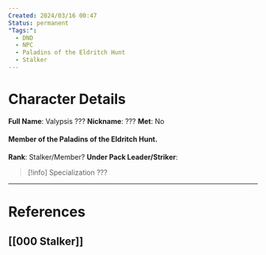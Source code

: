 ```yaml
---
Created: 2024/03/16 00:47
Status: permanent
"Tags:":
  - DND
  - NPC
  - Paladins of the Eldritch Hunt
  - Stalker
---
```

# Character Details
**Full Name**: Valypsis ???
**Nickname**: ???
**Met**: No
#### Member of the Paladins of the Eldritch Hunt.
**Rank**: Stalker/Member?
**Under Pack Leader/Striker**:

> [!info] Specialization
???

---
# References
## [[000 Stalker]]